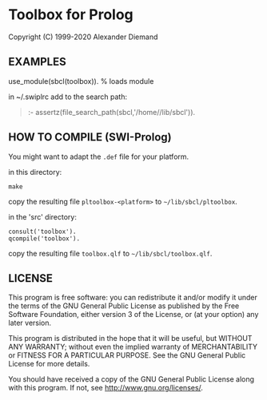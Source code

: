 Toolbox for Prolog
==================

Copyright (C) 1999-2020  Alexander Diemand


EXAMPLES
--------

use_module(sbcl(toolbox)).	% loads module

in ~/.swiplrc add to the search path:

> :- assertz(file_search_path(sbcl,'/home/<your username>/lib/sbcl')).


HOW TO COMPILE (SWI-Prolog)
---------------------------

You might want to adapt the `.def` file for your platform.

in this directory:

```
make
```
copy the resulting file `pltoolbox-<platform>` to `~/lib/sbcl/pltoolbox`.

in the 'src' directory:

```
consult('toolbox').
qcompile('toolbox').
```
copy the resulting file `toolbox.qlf` to `~/lib/sbcl/toolbox.qlf`.


LICENSE
-------

This program is free software: you can redistribute it and/or modify
it under the terms of the GNU General Public License as published by
the Free Software Foundation, either version 3 of the License, or
(at your option) any later version.

This program is distributed in the hope that it will be useful,
but WITHOUT ANY WARRANTY; without even the implied warranty of
MERCHANTABILITY or FITNESS FOR A PARTICULAR PURPOSE.  See the
GNU General Public License for more details.

You should have received a copy of the GNU General Public License
along with this program.  If not, see <http://www.gnu.org/licenses/>.
